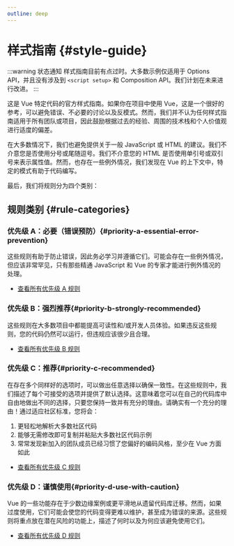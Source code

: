 ```yaml
---
outline: deep
---
```


# 样式指南 {#style-guide}

:::warning 状态通知
样式指南目前有点过时。大多数示例仅适用于 Options API，并且没有涉及到 `<script setup>` 和 Composition API。我们计划在未来进行改进。
:::

这是 Vue 特定代码的官方样式指南。如果你在项目中使用
Vue，这是一个很好的参考，可以避免错误、不必要的讨论以及反模式。然而，我们并不认为任何样式指南适用于所有团队或项目，因此鼓励根据过去的经验、周围的技术栈和个人价值观进行适度的偏差。

在大多数情况下，我们也避免提供关于一般 JavaScript 或 HTML 的建议。我们不介意您是否使用分号或尾随逗号。我们不介意您的 HTML
是否使用单引号或双引号来表示属性值。然而，也存在一些例外情况，我们发现在 Vue 的上下文中，特定的模式有助于代码编写。

最后，我们将规则分为四个类别：

## 规则类别 {#rule-categories}

### 优先级 A：必要（错误预防）{#priority-a-essential-error-prevention}

这些规则有助于防止错误，因此务必学习并遵循它们。可能会存在一些例外情况，但应该非常罕见，只有那些精通 JavaScript 和 Vue
的专家才能进行例外情况的处理。

- [查看所有优先级 A 规则](./rules-essential.md)

### 优先级 B：强烈推荐{#priority-b-strongly-recommended}

这些规则在大多数项目中都能提高可读性和/或开发人员体验。如果违反这些规则，您的代码仍然可以运行，但违规应该很少且合理。

- [查看所有优先级 B 规则](./rules-strongly-recommended.md)

### 优先级 C：推荐{#priority-c-recommended}

在存在多个同样好的选项时，可以做出任意选择以确保一致性。在这些规则中，我们描述了每个可接受的选项并提供了默认选择。这意味着您可以在自己的代码库中自由地做出不同的选择，只要您保持一致并有充分的理由。请确实有一个充分的理由！通过适应社区标准，您将会：

1. 更轻松地解析大多数社区代码
2. 能够无需修改即可复制并粘贴大多数社区代码示例
3. 常常发现新加入的团队成员已经习惯了您偏好的编码风格，至少在 Vue 方面如此

- [查看所有优先级 C 规则](./rules-recommended.md)

### 优先级 D：谨慎使用{#priority-d-use-with-caution}

Vue 的一些功能存在于少数边缘案例或更平滑地从遗留代码库迁移。然而，如果过度使用，它们可能会使您的代码变得更难以维护，甚至成为错误的来源。这些规则将重点放在潜在风险的功能上，描述了何时以及为何应该避免使用它们。

- [查看所有优先级 D 规则](./rules-use-with-caution.md)